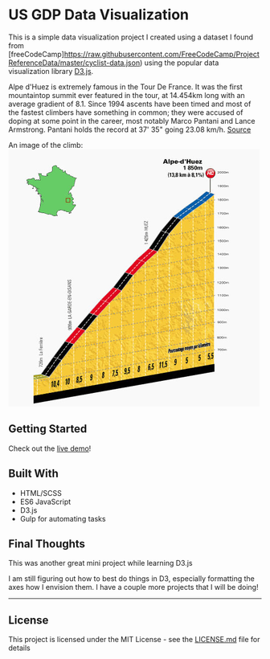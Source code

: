 # US GDP Data Visualization

This is a simple data visualization project I created using a dataset I found from [freeCodeCamp]https://raw.githubusercontent.com/FreeCodeCamp/ProjectReferenceData/master/cyclist-data.json) using the popular data visualization library [D3.js](https://d3js.org/).

Alpe d'Huez is extremely famous in the Tour De France. It was the first mountaintop summit ever featured in the tour, at 14.454km long with an average gradient of 8.1. Since 1994 ascents have been timed and most of the fastest climbers have something in common; they were accused of doping at some point in the career, most notably Marco Pantani and Lance Armstrong. Pantani holds the record at
37' 35" going 23.08 km/h. [Source](https://en.wikipedia.org/wiki/Alpe_d%27Huez#Cycle_racing)

An image of the climb:
![Profile of Alp D'Huez](Alpe-d'Huez.jpg)

## Getting Started

Check out the [live demo](https://ryanjmack.github.io/Professional-Cycling-Scatterplot/)!

## Built With

* HTML/SCSS
* ES6 JavaScript
* D3.js
* Gulp for automating tasks


## Final Thoughts
This was another great mini project while learning D3.js

I am still figuring out how to best do things in D3, especially formatting the axes how I envision them. I have a couple more projects that I will be doing!

---
## License

This project is licensed under the MIT License - see the [LICENSE.md](https://github.com/ryanjmack/Professional-Cycling-Scatterplot/blob/master/LICENSE.md) file for details
